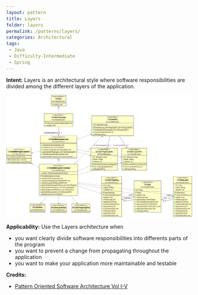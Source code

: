 ```yaml
---
layout: pattern
title: Layers
folder: layers
permalink: /patterns/layers/
categories: Architectural
tags:
 - Java
 - Difficulty-Intermediate
 - Spring
---
```


**Intent:** Layers is an architectural style where software responsibilities are
 divided among the different layers of the application.

![alt text](./etc/layers.png "Layers")

**Applicability:** Use the Layers architecture when

* you want clearly divide software responsibilities into differents parts of the program
* you want to prevent a change from propagating throughout the application
* you want to make your application more maintainable and testable

**Credits:**

* [Pattern Oriented Software Architecture Vol I-V](http://www.amazon.com/Pattern-Oriented-Software-Architecture-Volume-Patterns/dp/0471958697)


